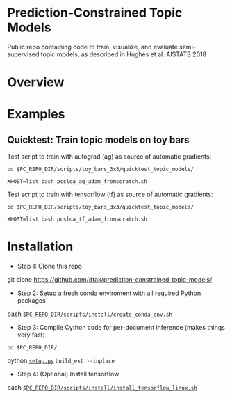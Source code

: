 # Prediction-Constrained Topic Models
Public repo containing code to train, visualize, and evaluate semi-supervised topic models, as described in Hughes et al. AISTATS 2018

# Overview

# Examples

## Quicktest: Train topic models on toy bars

Test script to train with autograd (ag) as source of automatic gradients:
```
cd $PC_REPO_DIR/scripts/toy_bars_3x3/quicktest_topic_models/

XHOST=list bash pcslda_ag_adam_fromscratch.sh 
```

Test script to train with tensorflow (tf) as source of automatic gradients:
```
cd $PC_REPO_DIR/scripts/toy_bars_3x3/quicktest_topic_models/

XHOST=list bash pcslda_tf_adam_fromscratch.sh 
```



# Installation

* Step 1: Clone this repo

git clone https://github.com/dtak/prediction-constrained-topic-models/

* Step 2: Setup a fresh conda enviroment with all required Python packages

bash [`$PC_REPO_DIR/scripts/install/create_conda_env.sh`](https://github.com/dtak/prediction-constrained-topic-models/tree/master/scripts/install/create_conda_env.sh)

* Step 3: Compile Cython code for per-document inference (makes things very fast)

`cd $PC_REPO_DIR/`

python [`setup.py`](https://github.com/dtak/prediction-constrained-topic-models/tree/master/setup.py) `build_ext --inplace`

* Step 4: (Optional) Install tensorflow

bash [`$PC_REPO_DIR/scripts/install/install_tensorflow_linux.sh`](https://github.com/dtak/prediction-constrained-topic-models/tree/master/scripts/install/install_tensorflow_linux.sh)


